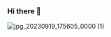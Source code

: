 ### Hi there 👋
![jpg_20230919_175605_0000 (1)](https://github.com/Milalex19/Milalex19/assets/128637462/d11d2f73-dc4b-473a-bc81-7196bfd62b8f)



<!--
**Milalex19/Milalex19** is a ✨ _special_ ✨ repository because its `README.md` (this file) appears on your GitHub profile.

Here are some ideas to get you started:

- 🔭 I’m currently working on ...
- 🌱 I’m currently learning ...
- 👯 I’m looking to collaborate on ...
- 🤔 I’m looking for help with ...
- 💬 Ask me about ...
- 📫 How to reach me: ...
- 😄 Pronouns: ...
- ⚡ Fun fact: ...
-->
